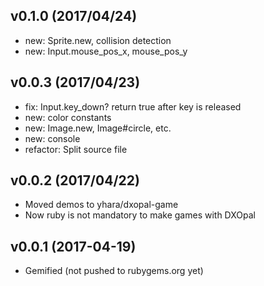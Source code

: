 ## v0.1.0 (2017/04/24)

- new: Sprite.new, collision detection
- new: Input.mouse_pos_x, mouse_pos_y

## v0.0.3 (2017/04/23)

- fix: Input.key_down? return true after key is released
- new: color constants
- new: Image.new, Image#circle, etc.
- new: console
- refactor: Split source file

## v0.0.2 (2017/04/22)

- Moved demos to yhara/dxopal-game
- Now ruby is not mandatory to make games with DXOpal

## v0.0.1 (2017-04-19)

- Gemified (not pushed to rubygems.org yet)
